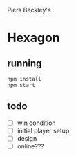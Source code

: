 Piers Beckley's

# Hexagon

## running

```
npm install
npm start
```

## todo

- [ ] win condition
- [ ] initial player setup
- [ ] design
- [ ] online???
